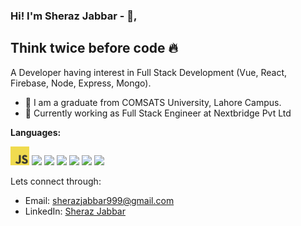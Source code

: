 ### Hi! I'm Sheraz Jabbar - 👋,

## Think twice before code ‎️‍🔥


A Developer having interest in Full Stack Development (Vue, React, Firebase, Node, Express, Mongo).
- 🔭 I am a graduate from COMSATS University, Lahore Campus.
- 🌱 Currently working as Full Stack Engineer at Nextbridge Pvt Ltd

**Languages:**

<code><img height="30" src="https://raw.githubusercontent.com/github/explore/80688e429a7d4ef2fca1e82350fe8e3517d3494d/topics/javascript/javascript.png"></code>
<code><img height="30" src="https://reactnative.dev/img/header_logo.svg"></code>
<code><img height="30" src="https://miro.medium.com/v2/resize:fit:720/format:webp/1*qHsE-PM5TLmqzmYjmlr6-A.png"></code>
<code><img height="30" src="https://miro.medium.com/v2/resize:fit:640/0*qI0onVycOKErTT8V"></code>
<code><img height="30" src="https://cdn.dribbble.com/users/528264/screenshots/3140440/media/ffd94de89eccc1f7b1e76c999f1adeec.png"></code>
<code><img height="30" src="https://i.pinimg.com/originals/bb/72/c8/bb72c84af959c4689e0bae3bfed496f5.png"></code>
<code><img height="30" src="https://user-images.githubusercontent.com/42747200/46140125-da084900-c26d-11e8-8ea7-c45ae6306309.png"></code>


Lets connect through:

- Email: sherazjabbar999@gmail.com
- LinkedIn: [Sheraz Jabbar](https://www.linkedin.com/in/SherazJabbar)
